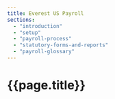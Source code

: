 ```yaml
---
title: Everest US Payroll
sections:
  - "introduction"
  - "setup"
  - "payroll-process"
  - "statutory-forms-and-reports"
  - "payroll-glossary"
---
```

# {{page.title}}

